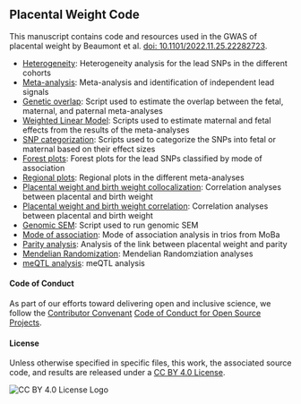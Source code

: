 ## Placental Weight Code

This manuscript contains code and resources used in the GWAS of placental weight by Beaumont et al. [doi: 10.1101/2022.11.25.22282723](https://doi.org/10.1101/2022.11.25.22282723).

- [Heterogeneity](Heterogeneity/README.md): Heterogeneity analysis for the lead SNPs in the different cohorts
- [Meta-analysis](meta_analysis/README.md): Meta-analysis and identification of independent lead signals
- [Genetic overlap](calculate_overlap/run_ldsc.sh): Script used to estimate the overlap between the fetal, maternal, and paternal meta-analyses
- [Weighted Linear Model](separating_maternal_fetal_paternal): Scripts used to estimate maternal and fetal effects from the results of the meta-analyses
- [SNP categorization](categorise_snps/README.md): Scripts used to categorize the SNPs into fetal or maternal based on their effect sizes
- [Forest plots](Classification_Forest_Plots/README.md): Forest plots for the lead SNPs classified by mode of association
- [Regional plots](Locus_zoom_plots/README.md): Regional plots in the different meta-analyses
- [Placental weight and birth weight collocalization](pw_bw_coloc/README.md): Correlation analyses between placental and birth weight
- [Placental weight and birth weight correlation](PW_BW_Correlation/README.md): Correlation analyses between placental and birth weight
- [Genomic SEM](pw_genomic_sem/genomicSEM_code.R): Script used to run genomic SEM
- [Mode of association](moba_trio/README.md): Mode of association analysis in trios from MoBa
- [Parity analysis](parity/README.md): Analysis of the link between placental weight and parity
- [Mendelian Randomization](MR_analyses/README.md): Mendelian Randomziation analyses
- [meQTL analysis](mQTL_analysis/README.md): meQTL analysis


#### Code of Conduct

As part of our efforts toward delivering open and inclusive science, we follow the [Contributor Convenant](https://www.contributor-covenant.org/) [Code of Conduct for Open Source Projects](CODE_OF_CONDUCT.md).

#### License

Unless otherwise specified in specific files, this work, the associated source code, and results are released under a [CC BY 4.0 License](https://creativecommons.org/licenses/by/4.0/).

![CC BY 4.0 License Logo](https://i.creativecommons.org/l/by/4.0/88x31.png)



